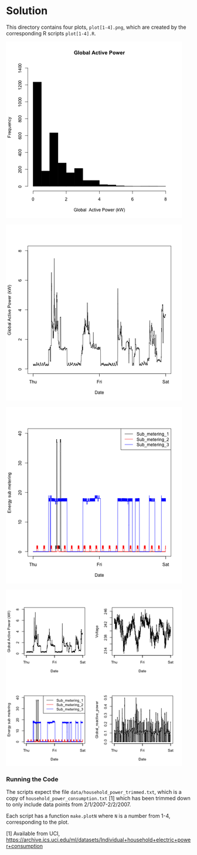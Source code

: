 Solution
========
This directory contains four plots, `plot[1-4].png`, which are
created by the corresponding R scripts `plot[1-4].R`.

![Plot 1](plot1.png)

![Plot 2](plot2.png)

![Plot 3](plot3.png)

![Plot 4](plot4.png)

### Running the Code ###
The scripts expect the file `data/household_power_trimmed.txt`, which
is a copy of `household_power_consumption.txt` [1] which has been
trimmed down to only include data points from 2/1/2007-2/2/2007.

Each script has a function `make.plotN` where `N` is a number from
1-4, corresponding to the plot.

[1] Available from UCI, https://archive.ics.uci.edu/ml/datasets/Individual+household+electric+power+consumption
